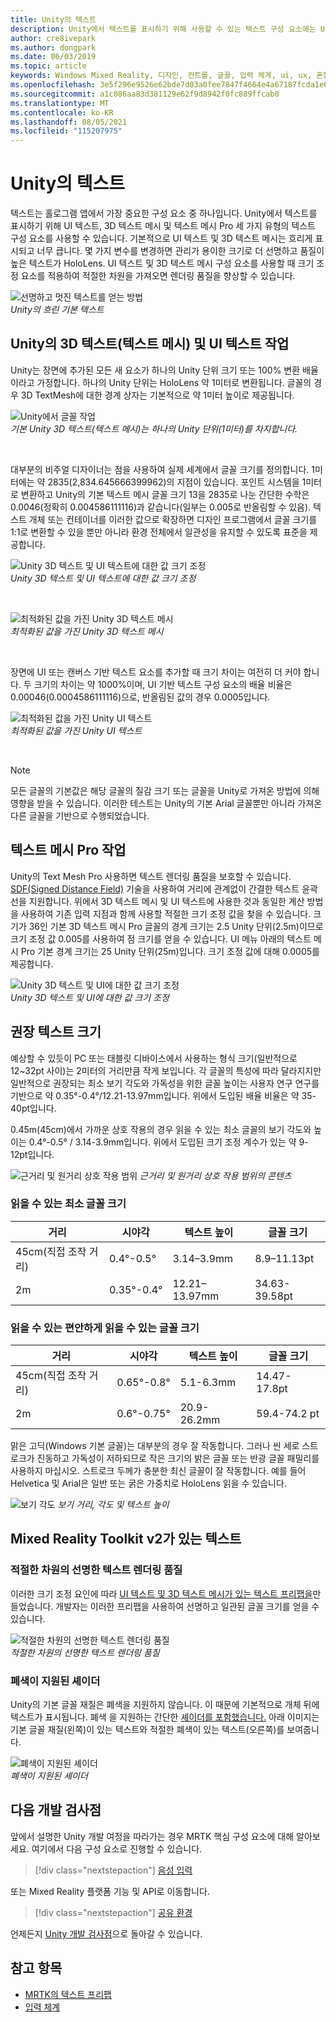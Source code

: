 ```yaml
---
title: Unity의 텍스트
description: Unity에서 텍스트를 표시하기 위해 사용할 수 있는 텍스트 구성 요소에는 UI 텍스트와 3D 텍스트 메시의 두 가지 유형이 있습니다.
author: cre8ivepark
ms.author: dongpark
ms.date: 06/03/2019
ms.topic: article
keywords: Windows Mixed Reality, 디자인, 컨트롤, 글꼴, 입력 체계, ui, ux, 혼합 현실 헤드셋, windows mixed reality 헤드셋, 가상 현실 헤드셋, MRTK, Mixed Reality Toolkit
ms.openlocfilehash: 3e5f296e9526e62bde7d03a0fee7847f4664e4a67187fcda1e66e22aa03053b4
ms.sourcegitcommit: a1c086aa83d381129e62f9d8942f0fc889ffcab0
ms.translationtype: MT
ms.contentlocale: ko-KR
ms.lasthandoff: 08/05/2021
ms.locfileid: "115207975"
---
```

# <a name="text-in-unity"></a>Unity의 텍스트

텍스트는 홀로그램 앱에서 가장 중요한 구성 요소 중 하나입니다. Unity에서 텍스트를 표시하기 위해 UI 텍스트, 3D 텍스트 메시 및 텍스트 메시 Pro 세 가지 유형의 텍스트 구성 요소를 사용할 수 있습니다. 기본적으로 UI 텍스트 및 3D 텍스트 메시는 흐리게 표시되고 너무 큽니다. 몇 가지 변수를 변경하면 관리가 용이한 크기로 더 선명하고 품질이 높은 텍스트가 HoloLens. UI 텍스트 및 3D 텍스트 메시 구성 요소를 사용할 때 크기 조정 요소를 적용하여 적절한 차원을 가져오면 렌더링 품질을 향상할 수 있습니다.

![선명하고 멋진 텍스트를 얻는 방법](images/hug-text-02-640px.png)<br>
*Unity의 흐린 기본 텍스트*

## <a name="working-with-unitys-3d-text-text-mesh-and-ui-text"></a>Unity의 3D 텍스트(텍스트 메시) 및 UI 텍스트 작업

Unity는 장면에 추가된 모든 새 요소가 하나의 Unity 단위 크기 또는 100% 변환 배율이라고 가정합니다. 하나의 Unity 단위는 HoloLens 약 1미터로 변환됩니다. 글꼴의 경우 3D TextMesh에 대한 경계 상자는 기본적으로 약 1미터 높이로 제공됩니다.

![Unity에서 글꼴 작업](images/640px-hug-text-03.png)<br>
*기본 Unity 3D 텍스트(텍스트 메시)는 하나의 Unity 단위(1미터)를 차지합니다.*

<br>

대부분의 비주얼 디자이너는 점을 사용하여 실제 세계에서 글꼴 크기를 정의합니다. 1미터에는 약 2835(2,834.645666399962)의 지점이 있습니다. 포인트 시스템을 1미터로 변환하고 Unity의 기본 텍스트 메시 글꼴 크기 13을 2835로 나눈 간단한 수학은 0.0046(정확히 0.004586111116)과 같습니다(일부는 0.005로 반올림할 수 있음). 텍스트 개체 또는 컨테이너를 이러한 값으로 확장하면 디자인 프로그램에서 글꼴 크기를 1:1로 변환할 수 있을 뿐만 아니라 환경 전체에서 일관성을 유지할 수 있도록 표준을 제공합니다.

![Unity 3D 텍스트 및 UI 텍스트에 대한 값 크기 조정](images/Text_In_Unity_Measurements1.png)<br>
*Unity 3D 텍스트 및 UI 텍스트에 대한 값 크기 조정*

<br>

![최적화된 값을 가진 Unity 3D 텍스트 메시](images/hug-text-05-1000px.png)<br>
*최적화된 값을 가진 Unity 3D 텍스트 메시*

<br>

장면에 UI 또는 캔버스 기반 텍스트 요소를 추가할 때 크기 차이는 여전히 더 커야 합니다. 두 크기의 차이는 약 1000%이며, UI 기반 텍스트 구성 요소의 배율 비율은 0.00046(0.0004586111116)으로, 반올림된 값의 경우 0.0005입니다.

![최적화된 값을 가진 Unity UI 텍스트](images/hug-text-04-1000px.png)<br>
*최적화된 값을 가진 Unity UI 텍스트*

<br>

>[!NOTE]
>모든 글꼴의 기본값은 해당 글꼴의 질감 크기 또는 글꼴을 Unity로 가져온 방법에 의해 영향을 받을 수 있습니다. 이러한 테스트는 Unity의 기본 Arial 글꼴뿐만 아니라 가져온 다른 글꼴을 기반으로 수행되었습니다.

## <a name="working-with-text-mesh-pro"></a>텍스트 메시 Pro 작업

Unity의 Text Mesh Pro 사용하면 텍스트 렌더링 품질을 보호할 수 있습니다. [SDF(Signed Distance Field)](https://steamcdn-a.akamaihd.net/apps/valve/2007/SIGGRAPH2007_AlphaTestedMagnification.pdf) 기술을 사용하여 거리에 관계없이 간결한 텍스트 윤곽선을 지원합니다. 위에서 3D 텍스트 메시 및 UI 텍스트에 사용한 것과 동일한 계산 방법을 사용하여 기존 입력 지점과 함께 사용할 적절한 크기 조정 값을 찾을 수 있습니다. 크기가 36인 기본 3D 텍스트 메시 Pro 글꼴의 경계 크기는 2.5 Unity 단위(2.5m)이므로 크기 조정 값 0.005를 사용하여 점 크기를 얻을 수 있습니다. UI 메뉴 아래의 텍스트 메시 Pro 기본 경계 크기는 25 Unity 단위(25m)입니다. 크기 조정 값에 대해 0.0005를 제공합니다.

![Unity 3D 텍스트 및 UI에 대한 값 크기 조정](images/Text_In_Unity_Measurements2.png)<br>
*Unity 3D 텍스트 및 UI에 대한 값 크기 조정*

## <a name="recommended-text-size"></a>권장 텍스트 크기

예상할 수 있듯이 PC 또는 태블릿 디바이스에서 사용하는 형식 크기(일반적으로 12~32pt 사이)는 2미터의 거리만큼 작게 보입니다. 각 글꼴의 특성에 따라 달라지지만 일반적으로 권장되는 최소 보기 각도와 가독성을 위한 글꼴 높이는 사용자 연구 연구를 기반으로 약 0.35°-0.4°/12.21-13.97mm입니다. 위에서 도입된 배율 비율은 약 35-40pt입니다.

0.45m(45cm)에서 가까운 상호 작용의 경우 읽을 수 있는 최소 글꼴의 보기 각도와 높이는 0.4°-0.5° / 3.14-3.9mm입니다. 위에서 도입된 크기 조정 계수가 있는 약 9-12pt입니다.

![근거리 및 원거리 상호 작용 범위 ](images/typography-distance-1000px.jpg)
 *근거리 및 원거리 상호 작용 범위의 콘텐츠*

### <a name="the-minimum-legible-font-size"></a>읽을 수 있는 최소 글꼴 크기

| 거리 | 시야각 | 텍스트 높이 | 글꼴 크기 |
|---------|---------|---------|---------|
| 45cm(직접 조작 거리) | 0.4°-0.5° | 3.14–3.9mm | 8.9–11.13pt |
| 2m | 0.35°-0.4° | 12.21–13.97mm | 34.63-39.58pt |


### <a name="the-comfortably-legible-font-size"></a>읽을 수 있는 편안하게 읽을 수 있는 글꼴 크기

| 거리 | 시야각 | 텍스트 높이 | 글꼴 크기 |
|---------|---------|---------|---------|
| 45cm(직접 조작 거리) | 0.65°-0.8° | 5.1-6.3mm | 14.47-17.8pt |
| 2m | 0.6°-0.75° | 20.9-26.2mm | 59.4-74.2 pt |

맑은 고딕(Windows 기본 글꼴)는 대부분의 경우 잘 작동합니다. 그러나 씬 세로 스트로크가 진동하고 가독성이 저하되므로 작은 크기의 밝은 글꼴 또는 반광 글꼴 패밀리를 사용하지 마십시오. 스트로크 두께가 충분한 최신 글꼴이 잘 작동합니다. 예를 들어 Helvetica 및 Arial은 일반 또는 굵은 가중치로 HoloLens 읽을 수 있습니다.

![보기 각도 ](images/Text_In_Unity_ViewingAngle.jpg)
 *보기 거리, 각도 및 텍스트 높이*

## <a name="text-with-mixed-reality-toolkit-v2"></a>Mixed Reality Toolkit v2가 있는 텍스트

### <a name="sharp-text-rendering-quality-with-proper-dimension"></a>적절한 차원의 선명한 텍스트 렌더링 품질

이러한 크기 조정 요인에 따라 [UI 텍스트 및 3D 텍스트 메시가 있는 텍스트 프리팹을](https://github.com/microsoft/MixedRealityToolkit-Unity/tree/main/Assets/MRTK/SDK/StandardAssets/Prefabs/Text)만들었습니다. 개발자는 이러한 프리팹을 사용하여 선명하고 일관된 글꼴 크기를 얻을 수 있습니다.

![적절한 차원의 선명한 텍스트 렌더링 품질](images/hug-text-06-1000px.png)<br>
*적절한 차원의 선명한 텍스트 렌더링 품질*

### <a name="shader-with-occlusion-support"></a>폐색이 지원된 셰이더

Unity의 기본 글꼴 재질은 폐색을 지원하지 않습니다. 이 때문에 기본적으로 개체 뒤에 텍스트가 표시됩니다. 폐색 을 지원하는 간단한 [셰이더를 포함했습니다.](https://github.com/microsoft/MixedRealityToolkit-Unity/blob/main/Assets/MRTK/StandardAssets/Shaders/Text3DShader.shader) 아래 이미지는 기본 글꼴 재질(왼쪽)이 있는 텍스트와 적절한 폐색이 있는 텍스트(오른쪽)를 보여줍니다.

![폐색이 지원된 셰이더](images/hug-text-07-1000px.png)<br>
*폐색이 지원된 셰이더*

## <a name="next-development-checkpoint"></a>다음 개발 검사점

앞에서 설명한 Unity 개발 여정을 따라가는 경우 MRTK 핵심 구성 요소에 대해 알아보세요. 여기에서 다음 구성 요소로 진행할 수 있습니다.

> [!div class="nextstepaction"]
> [음성 입력 ](voice-input-in-unity.md)

또는 Mixed Reality 플랫폼 기능 및 API로 이동합니다.

> [!div class="nextstepaction"]
> [공유 환경](shared-experiences-in-unity.md)

언제든지 [Unity 개발 검사점](unity-development-overview.md#2-core-building-blocks)으로 돌아갈 수 있습니다.

## <a name="see-also"></a>참고 항목

* [MRTK의 텍스트 프리팹](https://github.com/microsoft/MixedRealityToolkit-Unity/tree/main/Assets/MRTK/SDK/StandardAssets/Prefabs/Text)
* [입력 체계](../../design/typography.md)
